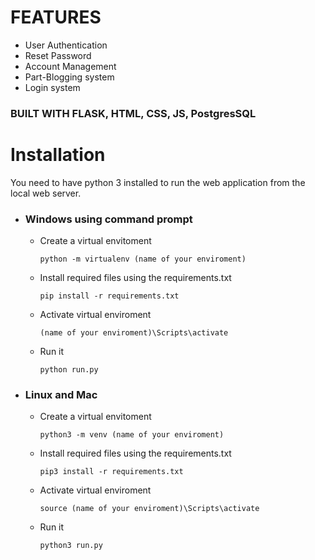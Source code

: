 # FEATURES
- User Authentication
- Reset Password
- Account Management
- Part-Blogging system
- Login system

### BUILT WITH FLASK, HTML, CSS, JS, PostgresSQL

# Installation
You need to have python 3 installed to run the web application from the local web server.
- ### Windows using command prompt
  - Create a virtual envitoment 
    ```command prompt
    python -m virtualenv (name of your enviroment)
    ```
  - Install required files using the requirements.txt
    ```command prompt
    pip install -r requirements.txt
    ```
  - Activate virtual enviroment
    ```command prompt
    (name of your enviroment)\Scripts\activate
    ```
  - Run it
    ```command prompt
    python run.py
    ```

- ### Linux and Mac
  - Create a virtual envitoment 
    ```command prompt
    python3 -m venv (name of your enviroment)
    ```
  - Install required files using the requirements.txt
    ```command prompt
    pip3 install -r requirements.txt
    ```
  - Activate virtual enviroment
    ```command prompt
    source (name of your enviroment)\Scripts\activate
    ```
  - Run it
    ```command prompt
    python3 run.py
    ```